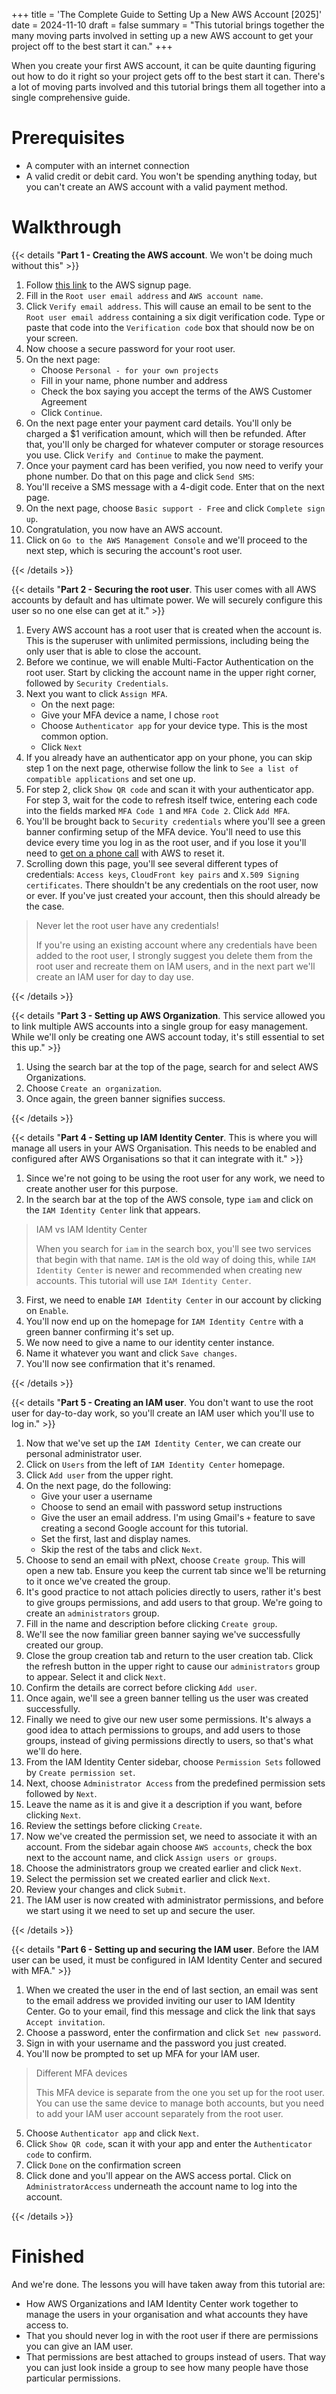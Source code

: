 +++
title = 'The Complete Guide to Setting Up a New AWS Account [2025]'
date = 2024-11-10
draft = false
summary = "This tutorial brings together the many moving parts involved in setting up a new AWS account to get your project off to the best start it can."
+++

When you create your first AWS account, it can be quite daunting figuring out
how to do it right so your project gets off to the best start it can. There's a
lot of moving parts involved and this tutorial brings them all together into a
single comprehensive guide.

# Prerequisites

- A computer with an internet connection
- A valid credit or debit card. You won't be spending anything today, but you
  can't create an AWS account with a valid payment method.

# Walkthrough

{{< details "**Part 1 - Creating the AWS account**. We won't be doing much without this" >}}

1. Follow [this
   link](https://signin.aws.amazon.com/signup?request_type=register) to the AWS
   signup page.
2. Fill in the `Root user email address` and `AWS account name`.
3. Click `Verify email address`. This will cause an email to be sent to the
   `Root user email address` containing a six digit verification code. Type or
   paste that code into the `Verification code` box that should now be on your
   screen.
4. Now choose a secure password for your root user.
5. On the next page:
   - Choose `Personal - for your own projects`
   - Fill in your name, phone number and address
   - Check the box saying you accept the terms of the AWS Customer Agreement
   - Click `Continue`.
6. On the next page enter your payment card details. You'll only be charged a $1
   verification amount, which will then be refunded. After that, you'll only be
   charged for whatever computer or storage resources you use. Click `Verify and Continue` to make the payment.
7. Once your payment card has been verified, you now need to verify your phone
   number. Do that on this page and click `Send SMS`:
8. You'll receive a SMS message with a 4-digit code. Enter that on the next
   page.
9. On the next page, choose `Basic support - Free` and click `Complete sign up`.
10. Congratulation, you now have an AWS account.
11. Click on `Go to the AWS Management Console` and we'll proceed to the next
    step, which is securing the account's root user.

{{< /details >}}

{{< details "**Part 2 - Securing the root user**. This user comes with all AWS accounts by default and has ultimate power. We will securely configure this user so no one else can get at it." >}}

1. Every AWS account has a root user that is created when the account is. This
   is the superuser with unlimited permissions, including being the only user that
   is able to close the account.
2. Before we continue, we will enable Multi-Factor Authentication on the root
   user. Start by clicking the account name in the upper right corner, followed by
   `Security Credentials`.
3. Next you want to click `Assign MFA`.
   - On the next page:
   - Give your MFA device a name, I chose `root`
   - Choose `Authenticator app` for your device type. This is the most common option.
   - Click `Next`
4. If you already have an authenticator app on your phone, you can skip step 1
   on the next page, otherwise follow the link to `See a list of compatible applications` and set one up.
5. For step 2, click `Show QR code` and scan it with your authenticator app. For
   step 3, wait for the code to refresh itself twice, entering each code into the
   fields marked `MFA Code 1` and `MFA Code 2`. Click `Add MFA`.
6. You'll be brought back to `Security credentials` where you'll see a green
   banner confirming setup of the MFA device. You'll need to use this device every
   time you log in as the root user, and if you lose it you'll need to [get on a
   phone
   call](https://docs.aws.amazon.com/IAM/latest/UserGuide/id_credentials_mfa_lost-or-broken.html#root-mfa-lost-or-broken)
   with AWS to reset it.
7. Scrolling down this page, you'll see several different types of credentials:
   `Access keys`, `CloudFront key pairs` and `X.509 Signing certificates`. There
   shouldn't be any credentials on the root user, now or ever. If you've just
   created your account, then this should already be the case.

> Never let the root user have any credentials!
>
> If you're using an existing account where any credentials have been added to
> the root user, I strongly suggest you delete them from the root user and
> recreate them on IAM users, and in the next part we'll create an IAM user for
> day to day use.

{{< /details >}}

{{< details "**Part 3 - Setting up AWS Organization**. This service allowed you to link multiple AWS accounts into a single group for easy management. While we'll only be creating one AWS account today, it's still essential to set this up." >}}

1. Using the search bar at the top of the page, search for and select AWS
   Organizations.
2. Choose `Create an organization`.
3. Once again, the green banner signifies success.

{{< /details >}}

{{< details "**Part 4 - Setting up IAM Identity Center**. This is where you will manage all users in your AWS Organisation. This needs to be enabled and configured after AWS Organisations so that it can integrate with it." >}}

1. Since we're not going to be using the root user for any work, we need to
   create another user for this purpose.
2. In the search bar at the top of the AWS console, type `iam` and click on the
   `IAM Identity Center` link that appears.

> IAM vs IAM Identity Center
>
> When you search for `iam` in the search box, you'll see two services that
> begin with that name. `IAM` is the old way of doing this, while `IAM Identity Center` is newer and recommended when creating new accounts. This tutorial
> will use `IAM Identity Center`.

3. First, we need to enable `IAM Identity Center` in our account by clicking on
   `Enable`.
1. You'll now end up on the homepage for `IAM Identity Centre` with a green
   banner confirming it's set up.
1. We now need to give a name to our identity center instance.
1. Name it whatever you want and click `Save changes`.
1. You'll now see confirmation that it's renamed.

{{< /details >}}

{{< details "**Part 5 - Creating an IAM user**. You don't want to use the root user for day-to-day work, so you'll create an IAM user which you'll use to log in." >}}

1. Now that we've set up the `IAM Identity Center`, we can create our personal
   administrator user.
2. Click on `Users` from the left of `IAM Identity Center` homepage.
3. Click `Add user` from the upper right.
4. On the next page, do the following:
   - Give your user a username
   - Choose to send an email with password setup instructions
   - Give the user an email address. I'm using Gmail's `+` feature to save
     creating a second Google account for this tutorial.
   - Set the first, last and display names.
   - Skip the rest of the tabs and click `Next`.
5. Choose to send an email with pNext, choose `Create group`. This will open a
   new tab. Ensure you keep the current tab since we'll be returning to it once
   we've created the group.
6. It's good practice to not attach policies directly to users, rather it's best
   to give groups permissions, and add users to that group. We're going to create
   an `administrators` group.
7. Fill in the name and description before clicking `Create group`.
8. We'll see the now familiar green banner saying we've successfully created our
   group.
9. Close the group creation tab and return to the user creation tab. Click the
   refresh button in the upper right to cause our `administrators` group to appear.
   Select it and click `Next`.
10. Confirm the details are correct before clicking `Add user`.
11. Once again, we'll see a green banner telling us the user was created
    successfully.
12. Finally we need to give our new user some permissions. It's always a good
    idea to attach permissions to groups, and add users to those groups, instead of
    giving permissions directly to users, so that's what we'll do here.
13. From the IAM Identity Center sidebar, choose `Permission Sets` followed by
    `Create permission set`.
14. Next, choose `Administrator Access` from the predefined permission sets
    followed by `Next`.
15. Leave the name as it is and give it a description if you want, before
    clicking `Next`.
16. Review the settings before clicking `Create`.
17. Now we've created the permission set, we need to associate it with an
    account. From the sidebar again choose `AWS accounts`, check the box next to the
    account name, and click `Assign users or groups`.
18. Choose the administrators group we created earlier and click `Next`.
19. Select the permission set we created earlier and click `Next`.
20. Review your changes and click `Submit`.
21. The IAM user is now created with administrator permissions, and before we
    start using it we need to set up and secure the user.

{{< /details >}}

{{< details "**Part 6 - Setting up and securing the IAM user**. Before the IAM user can be used, it must be configured in IAM Identity Center and secured with MFA." >}}

1. When we created the user in the end of last section, an email was sent to the
   email address we provided inviting our user to IAM Identity Center. Go to your
   email, find this message and click the link that says `Accept invitation`.
2. Choose a password, enter the confirmation and click `Set new password`.
3. Sign in with your username and the password you just created.
4. You'll now be prompted to set up MFA for your IAM user.

> Different MFA devices
>
> This MFA device is separate from the one you set up for the root
> user. You can use the same device to manage both accounts, but you need to add
> your IAM user account separately from the root user.

5. Choose `Authenticator app` and click `Next`.
6. Click `Show QR code`, scan it with your app and enter the `Authenticator code` to confirm.
7. Click `Done` on the confirmation screen
8. Click done and you'll appear on the AWS access portal. Click on
   `AdministratorAccess` underneath the account name to log into the account.

{{< /details >}}

# Finished

And we're done. The lessons you will have taken away from this tutorial are:

- How AWS Organizations and IAM Identity Center work together to manage the
  users in your organisation and what accounts they have access to.
- That you should never log in with the root user if there are permissions you
  can give an IAM user.
- That permissions are best attached to groups instead of users. That way you
  can just look inside a group to see how many people have those particular
  permissions.
